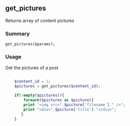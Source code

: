 ## get_pictures

Returns array of content pictures

### Summary

    get_pictures($params);

### Usage

Get the pictures of a post
```php

    $content_id = 1;
    $pictures = get_pictures($content_id);

    if(!empty($pictures)){
    	foreach($pictures as $picture){
    	print "<img src=".$picture['filename']." />";
    	print "<div>".$picture['title']."</div>";
       }
    }
    
```